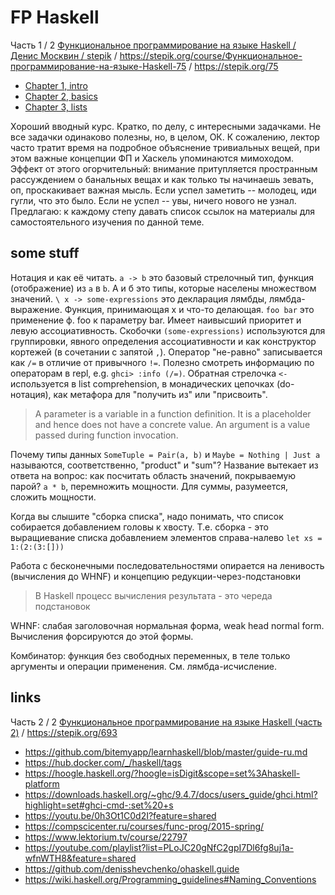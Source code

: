 # FP Haskell

Часть 1 / 2
[Функциональное программирование на языке Haskell / Денис Москвин / stepik](https://stepik.org/course/75/syllabus?next=) /
https://stepik.org/course/Функциональное-программирование-на-языке-Haskell-75 /
https://stepik.org/75

- [Chapter 1, intro](./chapter1.md)
- [Chapter 2, basics](./chapter2.md)
- [Chapter 3, lists](./chapter3.md)

Хороший вводный курс. Кратко, по делу, с интересными задачками.
Не все задачки одинаково полезны, но, в целом, ОК.
К сожалению, лектор часто тратит время на подробное объяснение тривиальных вещей, при этом важные концепции ФП и Хаскель упоминаются мимоходом.
Эффект от этого огорчительный: внимание притупляется пространным рассуждением о банальных вещах и как только ты начинаешь зевать,
оп, проскакивает важная мысль. Если успел заметить -- молодец, иди гугли, что это было. Если не успел -- увы, ничего нового не узнал.
Предлагаю: к каждому степу давать список ссылок на материалы для самостоятельного изучения по данной теме.

## some stuff

Нотация и как её читать.
`a -> b` это базовый стрелочный тип, функция (отображение) из `a` в `b`. А и б это типы, которые населены множеством значений.
`\ x -> some-expressions` это декларация лямбды, лямбда-выражение. Функция, принимающая х и что-то делающая.
`foo bar` это применение ф. foo к параметру bar. Имеет наивысший приоритет и левую ассоциативность.
Скобочки `(some-expressions)` используются для группировки, явного определения ассоциативности и как конструктор кортежей
(в сочетании с запятой `,`).
Оператор "не-равно" записывается как `/=` в отличие от привычного  `!=`.
Полезно смотреть информацию по операторам в repl, e.g. `ghci> :info (/=)`.
Обратная стрелочка `<-` используется в list comprehension, в монадических цепочках (do-нотация), как метафора для "получить из" или "присвоить".

> A parameter is a variable in a function definition. It is a placeholder and hence does not have a concrete value.
An argument is a value passed during function invocation.

Почему типы данных `SomeTuple = Pair(a, b)` и `Maybe = Nothing | Just a` называются, соответственно, "product" и "sum"?
Название вытекает из ответа на вопрос: как посчитать область значений, покрываемую парой? `a * b`, перемножить мощности.
Для суммы, разумеется, сложить мощности.

Когда вы слышите "сборка списка", надо понимать, что список собирается добавлением головы к хвосту.
Т.е. сборка - это выращиевание списка добавлением элементов справа-налево `let xs = 1:(2:(3:[]))`

Работа с бесконечными последовательностями опирается на ленивость (вычисления до WHNF) и концепцию редукции-через-подстановки
> В Haskell процесс вычисления результата - это череда подстановок

WHNF: слабая заголовочная нормальная форма, weak head normal form. Вычисления форсируются до этой формы.

Комбинатор: функция без свободных переменных, в теле только аргументы и операции применения. См. лямбда-исчисление.

## links

Часть 2 / 2
[Функциональное программирование на языке Haskell (часть 2)](https://stepik.org/course/693/info) /
https://stepik.org/693

- https://github.com/bitemyapp/learnhaskell/blob/master/guide-ru.md
- https://hub.docker.com/_/haskell/tags
- https://hoogle.haskell.org/?hoogle=isDigit&scope=set%3Ahaskell-platform
- https://downloads.haskell.org/~ghc/9.4.7/docs/users_guide/ghci.html?highlight=set#ghci-cmd-:set%20+s
- https://youtu.be/0h3Ot1C0d2I?feature=shared
- https://compscicenter.ru/courses/func-prog/2015-spring/
- https://www.lektorium.tv/course/22797
- https://youtube.com/playlist?list=PLoJC20gNfC2gpI7Dl6fg8uj1a-wfnWTH8&feature=shared
- https://github.com/denisshevchenko/ohaskell.guide
- https://wiki.haskell.org/Programming_guidelines#Naming_Conventions
